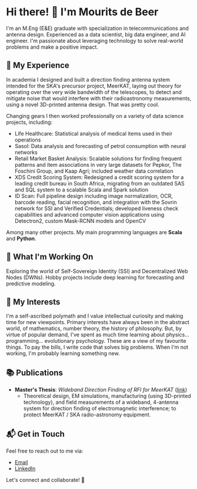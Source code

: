 # Hi there! 👋 I'm Mourits de Beer

I'm an M.Eng (E&E) graduate with specialization in telecommunications and antenna design. Experienced as a data scientist, big data engineer, and AI engineer. I'm passionate about leveraging technology to solve real-world problems and make a positive impact.

## 🚀 My Experience

In academia I designed and built a direction finding antenna system intended for the SKA's precursor project, MeerKAT, laying out theory for operating over the very wide bandwidth of the telescopes, to detect and mitigate noise that would interfere with their radioastronomy measurements, using a novel 3D-printed antenna design. That was pretty cool.

Changing gears I then worked professionally on a variety of data science projects, including:

- Life Healthcare: Statistical analysis of medical items used in their operations
- Sasol: Data analysis and forecasting of petrol consumption with neural networks
- Retail Market Basket Analysis: Scalable solutions for finding frequent patterns and item associations in very large datasets for Pepkor, The Foschini Group, and Kaap Agri; included weather data correlation
- XDS Credit Scoring System: Redesigned a credit scoring system for a leading credit bureau in South Africa, migrating from an outdated SAS and SQL system to a scalable Scala and Spark solution
- ID Scan: Full pipeline design including image normalization, OCR, barcode reading, facial recognition, and integration with the Sovrin network for SSI and Verified Credentials; developed liveness check capabilities and advanced computer vision applications using Detectron2, custom Mask-RCNN models and OpenCV

Among many other projects. My main programming languages are **Scala** and **Python**.

## 🌱 What I'm Working On

Exploring the world of Self-Sovereign Identity (SSI) and Decentralized Web Nodes (DWNs). Hobby projects include deep learning for forecasting and predictive modeling.

## 🎨 My Interests

I'm a self-ascribed polymath and I value intellectual curiosity and making time for new viewpoints. Primary interests have always been in the abstract world, of mathematics, number theory, the history of philosophy. But, by virtue of popular demand, I've spent as much time learning about physics... programming... evolutionary psychology. These are a view of my favourite things. To pay the bills, I write code that solves big problems. When I'm not working, I'm probably learning something new.

## 📚 Publications

- **Master's Thesis**: *Wideband Direction Finding of RFI for MeerKAT* ([link](https://scholar.sun.ac.za/handle/10019.1/101179))
  - Theoretical design, EM simulations, manufacturing (using 3D-printed technology), and field measurements of a wideband, 4-antenna system for direction finding of electromagnetic interference; to protect MeerKAT / SKA radio-astronomy equipment.

## 📬 Get in Touch

Feel free to reach out to me via:

- [Email](mailto:ff137@proton.me)
- [LinkedIn](https://www.linkedin.com/in/mourits-de-beer-498b56246/)

Let's connect and collaborate! 🚀
